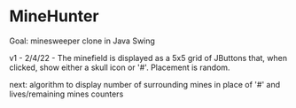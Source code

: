 # MineHunter
Goal: minesweeper clone in Java Swing

v1 - 2/4/22 - The minefield is displayed as a 5x5 grid of JButtons that, when clicked, show either a skull icon or '#'. Placement is random.

next: algorithm to display number of surrounding mines in place of '#' and lives/remaining mines counters
